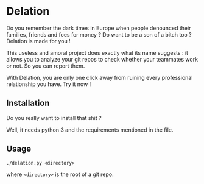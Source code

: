 # Delation

Do you remember the dark times in Europe when people denounced their families, friends and foes for money ? Do want to be a son of a bitch too ? Delation is made for you !

This useless and amoral project does exactly what its name suggests : it allows you to analyze your git repos to check whether your teammates work or not. So you can report them.

With Delation, you are only one click away from ruining every professional relationship you have. Try it now !

## Installation

Do you really want to install that shit ?

Well, it needs python 3 and the requirements mentioned in the file.

## Usage

	./delation.py <directory>

where ```<directory>``` is the root of a git repo.